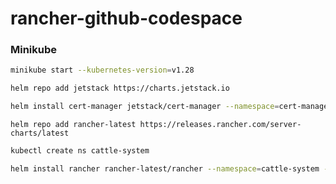 # rancher-github-codespace


### Minikube

```bash
minikube start --kubernetes-version=v1.28
```

```bash
helm repo add jetstack https://charts.jetstack.io
```

```bash
helm install cert-manager jetstack/cert-manager --namespace=cert-manager --version 1.10.2 --set installCRDs=true
```

```
helm repo add rancher-latest https://releases.rancher.com/server-charts/latest
```

```bash
kubectl create ns cattle-system
```

```bash
helm install rancher rancher-latest/rancher --namespace=cattle-system --set hostname=didactic-zebra-wrgqr54q5rh5xg5.github.dev --set bootstrapPassword=password --wait --timeout=10m
```